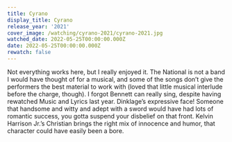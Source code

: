 ```yaml
---
title: Cyrano
display_title: Cyrano
release_year: '2021'
cover_image: /watching/cyrano-2021/cyrano-2021.jpg
watched_date: 2022-05-25T00:00:00.000Z
date: 2022-05-25T00:00:00.000Z
rewatch: false
---
```

Not everything works here, but I really enjoyed it. The National is not a band I would have thought of for a musical, and some of the songs don’t give the performers the best material to work with (loved that little musical interlude before the charge, though). I forgot Bennett can really sing, despite having rewatched Music and Lyrics last year. Dinklage’s expressive face! Someone that handsome and witty and adept with a sword would have had lots of romantic success, you gotta suspend your disbelief on that front. Kelvin Harrison Jr.’s Christian brings the right mix of innocence and humor, that character could have easily been a bore.
